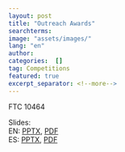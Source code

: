 ```yaml
---
layout: post
title: "Outreach Awards"
searchterms:
image: "assets/images/"
lang: "en"
author:
categories:  []
tag: Competitions
featured: true
excerpt_separator: <!--more-->
---
```


FTC 10464<br>

Slides:<br>
EN: <a href="/translations/en-us/Competitions/OutreachAwards.pptx">PPTX</a>,
 <a href="/translations/en-us/Competitions/OutreachAwards.pdf">PDF</a><br>
ES: <a href="/translations/es/Competitions/OutreachAwardsES.pptx">PPTX</a>,
 <a href="/translations/es/Competitions/OutreachAwardsES.pdf">PDF</a>
